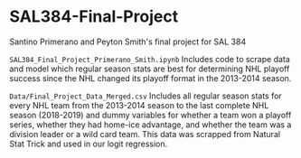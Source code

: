 # SAL384-Final-Project
 Santino Primerano and Peyton Smith's final project for SAL 384

`SAL384_Final_Project_Primerano_Smith.ipynb`
Includes code to scrape data and model which regular season stats are best for determining NHL playoff success since the NHL changed its playoff format in the 2013-2014 season.

`Data/Final_Project_Data_Merged.csv`
Includes all regular season stats for every NHL team from the 2013-2014 season to the last complete NHL season (2018-2019) and dummy variables for whether a team won a playoff series, whether they had home-ice advantage, and whether the team was a division leader or a wild card team. This data was scrapped from Natural Stat Trick and used in our logit regression.
